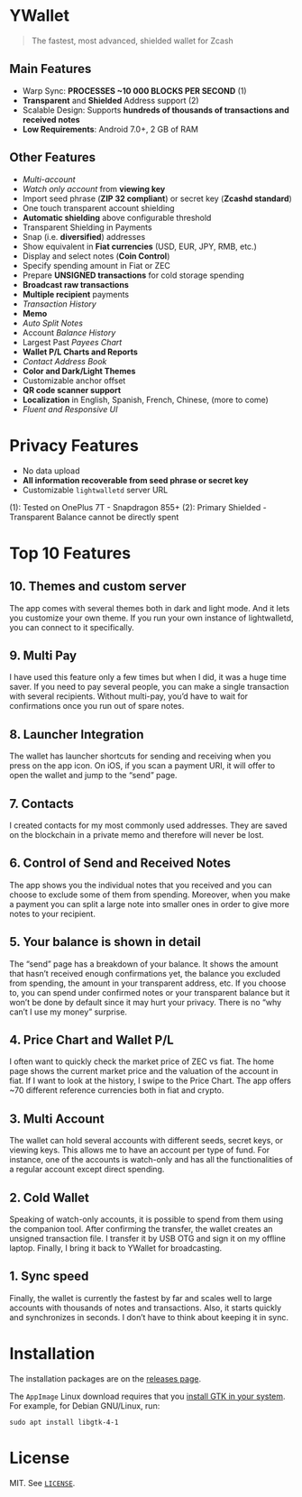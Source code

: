 # YWallet

> The fastest, most advanced, shielded wallet for Zcash

## Main Features

- Warp Sync: **PROCESSES ~10 000 BLOCKS PER SECOND** (1) 
- **Transparent** and **Shielded** Address support (2)
- Scalable Design: Supports **hundreds of thousands of transactions and received notes**
- **Low Requirements**: Android 7.0+, 2 GB of RAM

## Other Features

- *Multi-account*
- *Watch only account* from **viewing key**
- Import seed phrase (**ZIP 32 compliant**) or secret key (**Zcashd standard**)
- One touch transparent account shielding
- **Automatic shielding** above configurable threshold
- Transparent Shielding in Payments 
- Snap (i.e. **diversified**) addresses 
- Show equivalent in **Fiat currencies** (USD, EUR, JPY, RMB, etc.)
- Display and select notes (**Coin Control**)
- Specify spending amount in Fiat or ZEC
- Prepare **UNSIGNED transactions** for cold storage spending
- **Broadcast raw transactions**
- **Multiple recipient** payments
- *Transaction History*
- **Memo**
- *Auto Split Notes*
- Account *Balance History*
- Largest Past *Payees Chart*
- **Wallet P/L Charts and Reports**
- *Contact Address Book*
- **Color and Dark/Light Themes**
- Customizable anchor offset
- **QR code scanner support**
- **Localization** in English, Spanish, French, Chinese, (more to come)
- *Fluent and Responsive UI*

# Privacy Features

- No data upload
- **All information recoverable from seed phrase or secret key**
- Customizable `lightwalletd` server URL

(1): Tested on OnePlus 7T - Snapdragon 855+
(2): Primary Shielded - Transparent Balance cannot be directly spent

# Top 10 Features

## 10. Themes and custom server
The app comes with several themes both in dark and light mode. And it lets you customize your own theme.
If you run your own instance of lightwalletd, you can connect to it specifically.

## 9. Multi Pay
I have used this feature only a few times but when I did, it was a huge time saver.
If you need to pay several people, you can make a single transaction with several recipients. Without multi-pay, you’d have to wait for confirmations once you run out of spare notes.

## 8. Launcher Integration
The wallet has launcher shortcuts for sending and receiving when you press on the app icon. On iOS, if you scan a payment URI, it will offer to open the wallet and jump to the “send” page.

## 7. Contacts
I created contacts for my most commonly used addresses. They are saved on the blockchain in a private memo and therefore will never be lost.
## 6. Control of Send and Received Notes
The app shows you the individual notes that you received and you can choose to exclude some of them from spending. Moreover, when you make a payment you can split a large note into smaller ones in order to give more notes to your recipient.
## 5. Your balance is shown in detail
The “send” page has a breakdown of your balance. It shows the amount that hasn’t received enough confirmations yet, the balance you excluded from spending, the amount in your transparent address, etc. If you choose to, you can spend under confirmed notes or your transparent balance but it won’t be done by default since it may hurt your privacy.
There is no “why can’t I use my money” surprise.
## 4. Price Chart and Wallet P/L
I often want to quickly check the market price of ZEC vs fiat. The home page shows the current market price and the valuation of the account in fiat. If I want to look at the history, I swipe to the Price Chart. The app offers ~70 different reference currencies both in fiat and crypto.
## 3. Multi Account
The wallet can hold several accounts with different seeds, secret keys, or viewing keys. This allows me to have an account per type of fund. For instance, one of the accounts is watch-only and has all the functionalities of a regular account except direct spending.
## 2. Cold Wallet
Speaking of watch-only accounts, it is possible to spend from them using the companion tool. After confirming the transfer, the wallet creates an unsigned transaction file. I transfer it by USB OTG and sign it on my offline laptop. Finally, I bring it back to YWallet for broadcasting.
## 1. Sync speed
Finally, the wallet is currently the fastest by far and scales well to large accounts with thousands of notes and transactions. Also, it starts quickly and synchronizes in seconds. I don’t have to think about keeping it in sync.

# Installation

The installation packages are on the [releases page](https://github.com/hhanh00/zwallet/releases).

The `AppImage` Linux download requires that you [install GTK in your system](https://www.gtk.org/docs/installations/linux/#installing-gtk-from-packages).  For example, for Debian GNU/Linux, run:

```
sudo apt install libgtk-4-1
```

# License

MIT. See [`LICENSE`](./LICENSE).
